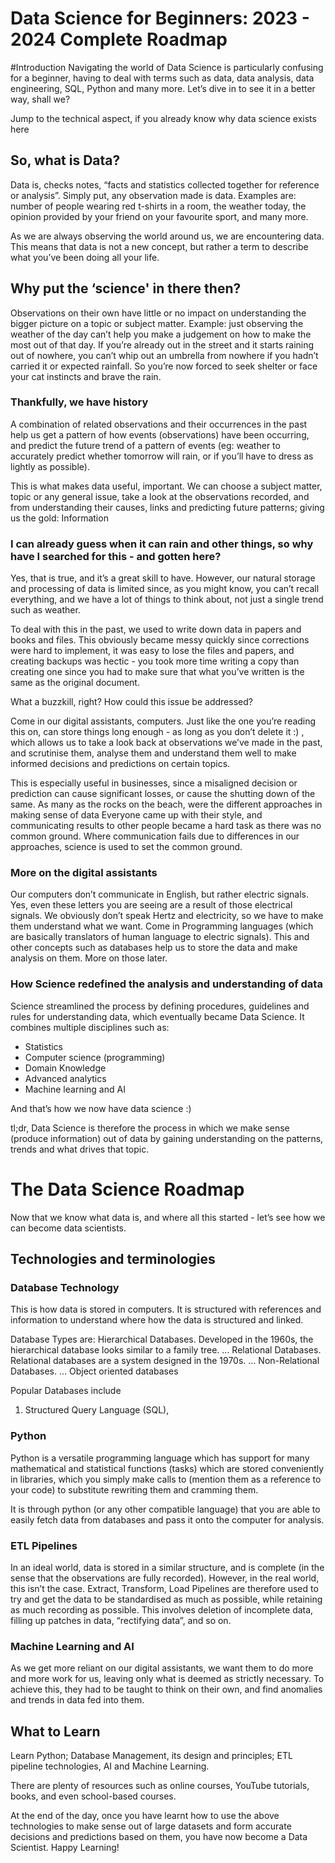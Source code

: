 # Data Science for Beginners: 2023 - 2024 Complete Roadmap
#Introduction
Navigating the world of Data Science is particularly confusing for a beginner, having to deal with terms such as data, data analysis, data engineering, SQL, Python and many more. Let’s dive in to see it in a better way, shall we?

Jump to the technical aspect, if you already know why data science exists here <insert link>

## So, what is Data?
Data is, checks notes, “facts and statistics collected together for reference or analysis”. Simply put, any observation made is data. Examples are: number of people wearing red t-shirts in a room, the weather today, the opinion provided by your friend on your favourite sport, and many more.

As we are always observing the world around us, we are encountering data. This means that data is not a new concept, but rather a term to describe what you’ve been doing all your life.

## Why put the ‘science' in there then?
Observations on their own have little or no impact on understanding the bigger picture on a topic or subject matter. Example: just observing the weather of the day can’t help you make a judgement on how to make the most out of that day. If you’re already out in the street and it starts raining out of nowhere, you can’t whip out an umbrella from nowhere if you hadn’t carried it or expected rainfall. So you’re now forced to seek shelter or face your cat instincts and brave the rain.

### Thankfully, we have history
A combination of related observations and their occurrences in the past help us get a pattern of how events (observations) have been occurring, and predict the future trend of a pattern of events (eg: weather to accurately predict whether tomorrow will rain, or if you’ll have to dress as lightly as possible).

This is what makes data useful, important. We can choose a subject matter, topic or any general issue, take a look at the observations recorded, and from understanding their causes, links and predicting future patterns; giving us the gold: Information

### I can already guess when it can rain and other things, so why have I searched for this - and gotten here?
Yes, that is true, and it’s a great skill to have. However, our natural storage and processing of data is limited since, as you might know, you can’t recall everything, and we have a lot of things to think about, not just a single trend such as weather.

To deal with this in the past, we used to write down data in papers and books and files. This obviously became messy quickly since corrections were hard to implement, it was easy to lose the files and papers, and creating backups was hectic - you took more time writing a copy than creating one since you had to make sure that what you’ve written is the same as the original document.

What a buzzkill, right? How could this issue be addressed?

Come in our digital assistants, computers. Just like the one you’re reading this on, can store things long enough - as long as you don’t delete it :) , which allows us to take a look back at observations we’ve made in the past, and scrutinise them, analyse them and understand them well to make informed decisions and predictions on certain topics.

This is especially useful in businesses, since a misaligned decision or prediction can cause significant losses, or cause the shutting down of the same.
As many as the rocks on the beach, were the different approaches in making sense of data
Everyone came up with their style, and communicating results to other people became a hard task as there was no common ground. Where communication fails due to differences in our approaches, science is used to set the common ground.

### More on the digital assistants
Our computers don’t communicate in English, but rather electric signals. Yes, even these letters you are seeing are a result of those electrical signals. We obviously don’t speak Hertz and electricity, so we have to make them understand what we want. Come in Programming languages (which are basically translators of human language to electric signals). This and other concepts such as databases help us to store the data and make analysis on them. More on those later.

### How Science redefined the analysis and understanding of data
Science streamlined the process by defining procedures, guidelines and rules for understanding data, which eventually became Data Science.
It combines multiple disciplines such as: 
- Statistics
- Computer science (programming)
- Domain Knowledge
- Advanced analytics
- Machine learning and AI

And that’s how we now have data science :)

tl;dr,
Data Science is therefore the process in which we make sense (produce information) out of data by gaining understanding on the patterns, trends and what drives that topic.


# The Data Science Roadmap
Now that we know what data is, and where all this started - let’s see how we can become data scientists.

## Technologies and terminologies
### Database Technology
This is how data is stored in computers. It is structured with references and information to understand where how the data is structured and linked.

Database Types are:
Hierarchical Databases. Developed in the 1960s, the hierarchical database looks similar to a family tree. ...
Relational Databases. Relational databases are a system designed in the 1970s. ...
Non-Relational Databases. ...
Object oriented databases

Popular Databases include
1. Structured Query Language (SQL), 

### Python
Python is a versatile programming language which has support for many mathematical and statistical functions (tasks) which are stored conveniently in libraries, which you simply make calls to (mention them as a reference to your code) to substitute rewriting them and cramming them.

It is through python (or any other compatible language) that you are able to easily fetch data from databases and pass it onto the computer for analysis.

### ETL Pipelines
In an ideal world, data is stored in a similar structure, and is complete (in the sense that the observations are fully recorded).
However, in the real world, this isn’t the case.
Extract, Transform, Load Pipelines are therefore used to try and get the data to be standardised as much as possible, while retaining as much recording as possible.
This involves deletion of incomplete data, filling up patches in data, “rectifying data”, and so on.

### Machine Learning and AI
As we get more reliant on our digital assistants, we want them to do more and more work for us, leaving only what is deemed as strictly necessary.
To achieve this, they had to be taught to think on their own, and find anomalies and trends in data fed into them.

## What to Learn
Learn Python; Database Management, its design and principles; ETL pipeline technologies, AI and Machine Learning.

There are plenty of resources such as online courses, YouTube tutorials, books, and even school-based courses.

At the end of the day, once you have learnt how to use the above technologies to make sense out of large datasets and form accurate decisions and predictions based on them, you have now become a Data Scientist. Happy Learning!

